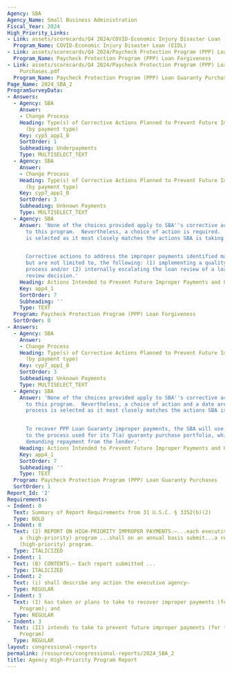 ```yaml
---
Agency: SBA
Agency_Name: Small Business Administration
Fiscal_Year: 2024
High_Priority_Links:
- Link: assets/scorecards/Q4 2024/COVID-Economic Injury Disaster Loan (EIDL).pdf
  Program_Name: COVID-Economic Injury Disaster Loan (EIDL)
- Link: assets/scorecards/Q4 2024/Paycheck Protection Program (PPP) Loan Forgiveness.pdf
  Program_Name: Paycheck Protection Program (PPP) Loan Forgiveness
- Link: assets/scorecards/Q4 2024/Paycheck Protection Program (PPP) Loan Guaranty
    Purchases.pdf
  Program_Name: Paycheck Protection Program (PPP) Loan Guaranty Purchases
Page_Name: 2024_SBA_2
ProgramSurveyData:
- Answers:
  - Agency: SBA
    Answer:
    - Change Process
    Heading: Type(s) of Corrective Actions Planned to Prevent Future Improper Payments
      (by payment type)
    Key: cyp5_app1_8
    SortOrder: 1
    Subheading: Underpayments
    Type: MULTISELECT_TEXT
  - Agency: SBA
    Answer:
    - Change Process
    Heading: Type(s) of Corrective Actions Planned to Prevent Future Improper Payments
      (by payment type)
    Key: cyp7_app1_8
    SortOrder: 3
    Subheading: Unknown Payments
    Type: MULTISELECT_TEXT
  - Agency: SBA
    Answer: 'None of the choices provided apply to SBA''s corrective actions related
      to this program.  Nevertheless, a choice of action is required.  Change process
      is selected as it most closely matches the actions SBA is taking.


      Corrective actions to address the improper payments identified may include,
      but are not limited to, the following: (1) implementing a quality control review
      process and/or (2) internally escalating the loan review of a loan for a loan
      review decision.'
    Heading: Actions Intended to Prevent Future Improper Payments and Unknown Payments
    Key: app4_1
    SortOrder: 7
    Subheading: ''
    Type: TEXT
  Program: Paycheck Protection Program (PPP) Loan Forgiveness
  SortOrder: 0
- Answers:
  - Agency: SBA
    Answer:
    - Change Process
    Heading: Type(s) of Corrective Actions Planned to Prevent Future Improper Payments
      (by payment type)
    Key: cyp7_app1_8
    SortOrder: 3
    Subheading: Unknown Payments
    Type: MULTISELECT_TEXT
  - Agency: SBA
    Answer: 'None of the choices provided apply to SBA''s corrective actions related
      to this program.  Nevertheless, a choice of action and a date are required.  Change
      process is selected as it most closely matches the actions SBA is taking.


      To recover PPP Loan Guaranty improper payments, the SBA will use processes similar
      to the process used for its 7(a) guaranty purchase portfolio, which begin with
      demanding repayment from the lender.'
    Heading: Actions Intended to Prevent Future Improper Payments and Unknown Payments
    Key: app4_1
    SortOrder: 7
    Subheading: ''
    Type: TEXT
  Program: Paycheck Protection Program (PPP) Loan Guaranty Purchases
  SortOrder: 1
Report_Id: '2'
Requirements:
- Indent: 0
  Text: Summary of Report Requirements from 31 U.S.C. § 3352(b)(2)
  Type: BOLD
- Indent: 0
  Text: (2) REPORT ON HIGH-PRIORITY IMPROPER PAYMENTS.—...each executive agency with
    a (high-priority) program ...shall on an annual basis submit...a report on that
    (high-priority) program.
  Type: ITALICIZED
- Indent: 1
  Text: (B) CONTENTS.— Each report submitted ...
  Type: ITALICIZED
- Indent: 2
  Text: (i) shall describe any action the executive agency—
  Type: REGULAR
- Indent: 3
  Text: (I) has taken or plans to take to recover improper payments (for the High-Priority
    Program); and
  Type: REGULAR
- Indent: 3
  Text: (II) intends to take to prevent future improper payments (for the High-Priority
    Program)
  Type: REGULAR
layout: congressional-reports
permalink: /resources/congressional-reports/2024_SBA_2
title: Agency High-Priority Program Report
---
```

